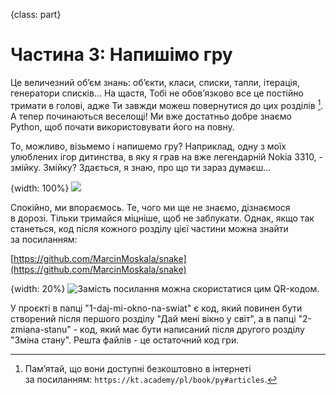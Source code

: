 {class: part}
# Частина 3: Напишімо гру

Це величезний об’єм знань: об’єкти, класи, списки, тапли, ітерація, генератори списків... На&nbsp;щастя, Тобі не&nbsp;обов’язково все це&nbsp;постійно тримати в&nbsp;голові, адже Ти&nbsp;завжди можеш повернутися до&nbsp;цих розділів [^300_1]. А тепер починаються веселощі! Ми&nbsp;вже достатньо добре знаємо Python, щоб почати використовувати його на&nbsp;повну.

То, можливо, візьмемо і напишемо гру? Наприклад, одну з&nbsp;моїх улюблених ігор дитинства, в&nbsp;яку я грав на&nbsp;вже легендарній Nokia 3310, - змійку. Змійку? Здається, я знаю, про що&nbsp;ти зараз думаєш...

{width: 100%}
![](funny_crazy_guy_snake.png)

Спокійно, ми&nbsp;впораємось. Те, чого ми&nbsp;ще не&nbsp;знаємо, дізнаємося в&nbsp;дорозі. Тільки тримайся міцніше, щоб не&nbsp;заблукати. Однак, якщо так станеться, код після кожного розділу цієї частини можна знайти за&nbsp;посиланням:

[https://github.com/MarcinMoskala/snake](https://github.com/MarcinMoskala/snake)

{width: 20%}
![Замість посилання можна скористатися цим QR-кодом.](qr0.png)

У проєкті в&nbsp;папці "1-daj-mi-okno-na-swiat" є код, який повинен бути створений після першого розділу "Дай мені вікно у&nbsp;світ", а в&nbsp;папці "2-zmiana-stanu" - код, який має бути написаний після другого розділу "Зміна стану". Решта файлів - це&nbsp;остаточний код гри.

[^300_1]: Пам’ятай, що&nbsp;вони доступні безкоштовно в&nbsp;інтернеті за&nbsp;посиланням:&nbsp;`https://kt.academy/pl/book/py#articles`.





